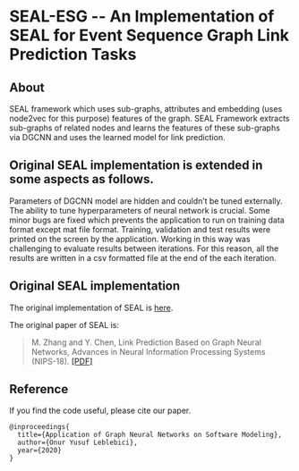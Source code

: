 SEAL-ESG -- An Implementation of SEAL for Event Sequence Graph Link Prediction Tasks
===============================================================================

About
-----

SEAL framework which uses sub-graphs, attributes and embedding (uses node2vec for this purpose) features of the graph. SEAL Framework extracts sub-graphs of related nodes and learns the features of these sub-graphs via DGCNN and uses the learned model for link prediction.

Original SEAL implementation is extended in some aspects as follows.
-----

Parameters of DGCNN model are hidden and couldn’t be tuned externally. The ability to tune hyperparameters of neural network is crucial. Some minor bugs are fixed which prevents the application to run on training data format except mat file format. Training, validation and test results were printed on the screen by the application. Working in this way was challenging to evaluate results between iterations. For this reason, all the results are written in a csv formatted file at the end of the each iteration.

Original SEAL implementation
-----

The original implementation of SEAL is [here](https://github.com/muhanzhang/SEAL).

The original paper of SEAL is:
> M. Zhang and Y. Chen, Link Prediction Based on Graph Neural Networks, Advances in Neural Information Processing Systems (NIPS-18). [\[PDF\]](https://arxiv.org/pdf/1802.09691.pdf)

Reference
---------

If you find the code useful, please cite our paper.

    @inproceedings{
      title={Application of Graph Neural Networks on Software Modeling},
      author={Onur Yusuf Leblebici},
      year={2020}
    }
